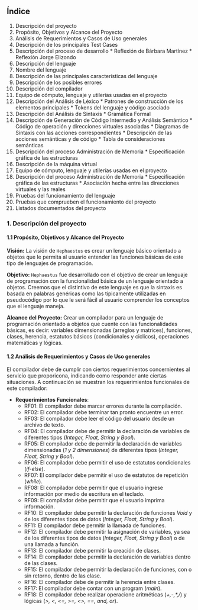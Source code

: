 ## Índice

1. Descripción del proyecto
  1. Propósito, Objetivos y Alcance del Proyecto
  2. Análisis de Requerimientos y Casos de Uso generales
  3. Descripción de los principales Test Cases
  4. Descripción del proceso de desarrollo
    * Reflexión de Bárbara Martínez
    * Reflexión Jorge Elizondo
2. Descripción del lenguaje
  1. Nombre del lenguaje
  2. Descripción de las principales características del lenguaje
  3. Descripción de los posibles errores
3. Descripción del compilador
  1. Equipo de cómputo, lenguaje y utilerías usadas en el proyecto
  2. Descripción del Análisis de Léxico
    * Patrones de construcción de los elementos principales
    * Tokens del lenguaje y código asociado
  3. Descripción del Análisis de Sintaxis
    * Gramática Formal
  4. Descripción de Generación de Código Intermedio y Análisis Semántico
    * Código de operación y direcciones virtuales asociadas
    * Diagramas de Sintaxis con las acciones correspondientes
    * Descripción de las acciones semánticas y de código
    * Tabla de consideraciones semánticas
  5. Descripción del proceso Administración de Memoria
    * Especificación gráfica de las estructuras
4. Descripción de la máquina virtual
  1. Equipo de cómputo, lenguaje y utilerías usadas en el proyecto
  2. Descripción del proceso Administración de Memoria
    * Especificación gráfica de las estructuras
    * Asociación hecha entre las direcciones virtuales y las reales
5. Pruebas del funcionamiento del lenguaje
  1. Pruebas que comprueben el funcionamiento del proyecto
6. Listados documentados del proyecto

### 1. Descripción del proyecto
#### 1.1 Propósito, Objetivos y Alcance del Proyecto
**Visión:**
La visión de `Hephaestus` es crear un lenguaje básico orientado a objetos que le permita al usuario entender las funciones básicas de este tipo de lenguajes de programación.

**Objetivo:**
`Hephaestus` fue desarrollado con el objetivo de crear un lenguaje de programación con la funcionalidad básica de un lenguaje orientado a objetos. Creemos que el distintivo de este lenguaje es que la sintaxis es basada en palabras genéricas como las típicamente utilizadas en pseudocódigo por lo que le será fácil al usuario comprender los conceptos que el lenguaje maneja.

**Alcance del Proyecto:**
Crear un compilador para un lenguaje de programación orientado a objetos que cuente con las funcionalidades básicas, es decir: variables dimensionadas (arreglos y matrices), funciones, clases, herencia, estatutos básicos (condicionales y ciclicos), operaciones matemáticas y lógicas.

#### 1.2 Análisis de Requerimientos y Casos de Uso generales
El compilador debe de cumplir con ciertos requerimientos concernientes al servicio que proporicona, indicando como responder ante ciertas situaciones. A continuación se muestran los requerimientos funcionales de este compilador:

- **Requerimientos Funcionales**:
  * RF01: El compilador debe marcar errores durante la compilación.
  * RF02: El compilador debe terminar tan pronto encuentre un error.
  * RF03: El compilador debe leer el código del usuario desde un archivo de texto.
  * RF04: El compilador debe de permitir la declaración de variables de diferentes tipos (*Integer, Float, String y Bool*).
  * RF05: El compilador debe de permitir la declaración de variables dimensionadas (*1 y 2 dimensiones*) de diferentes tipos (*Integer, Float, String y Bool*).
  * RF06: El compilador debe permitir el uso de estatutos condicionales (*if-else*).
  * RF07: El compilador debe permitir el uso de estatutos de repetición (*while*).
  * RF08: El compilador debe permitir que el usuario ingrese información por medio de escritura en el teclado.
  * RF09: El compilador debe permitir que el usuario imprima información.
  * RF10: El compilador debe permitir la declaración de funciones *Void* y de los diferentes tipos de datos (*Integer, Float, String y Bool*).
  * RF11: El compilador debe permitir la llamada de funciones.
  * RF12: El compilador debe permitir la asignación de variables, ya sea de los diferentes tipos de datos (*Integer, Float, String y Bool*) o de una llamada a función.
  * RF13: El compilador debe permitir la creación de clases.
  * RF14: El compilador debe permitir la declaración de variables dentro de las clases.
  * RF15: El compilador debe permitir la declaración de funciones, con o sin retorno, dentro de las clase.
  * RF16: El compilador debe de permitir la herencia entre clases.
  * RF17: El compilador debe contar con un program (*main*).
  * RF18: El compilador debe realizar operacione aritméticas (*+,-,&ast;,/*) y lógicas (*>, <, <=, >=, <>, ==, and, or*).
